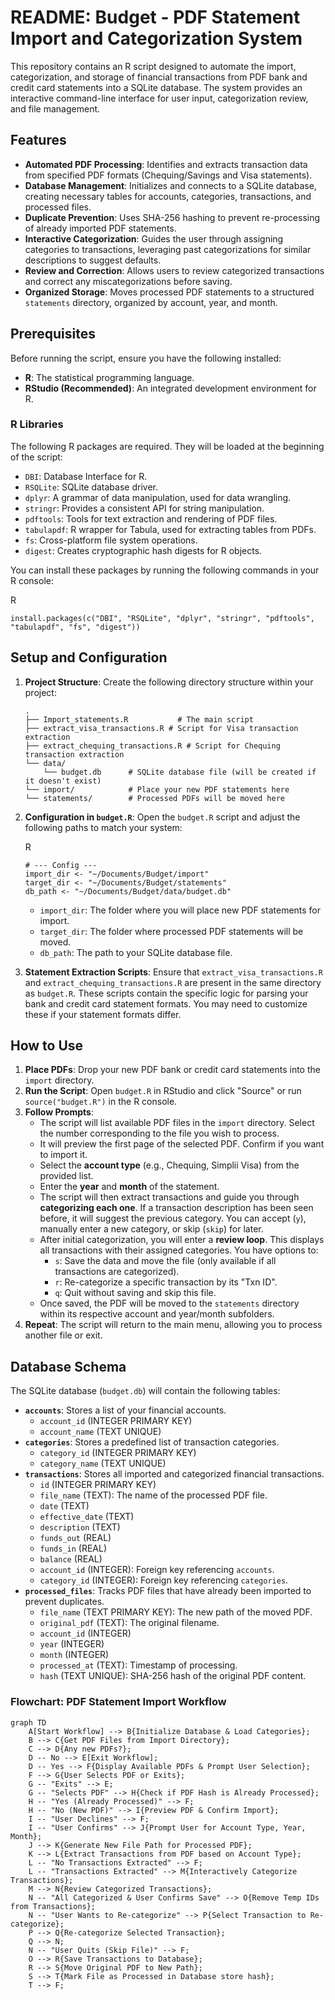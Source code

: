 # README: Budget - PDF Statement Import and Categorization System

This repository contains an R script designed to automate the import, categorization, and storage of financial transactions from PDF bank and credit card statements into a SQLite database. The system provides an interactive command-line interface for user input, categorization review, and file management.

## Features

- **Automated PDF Processing**: Identifies and extracts transaction data from specified PDF formats (Chequing/Savings and Visa statements).
- **Database Management**: Initializes and connects to a SQLite database, creating necessary tables for accounts, categories, transactions, and processed files.
- **Duplicate Prevention**: Uses SHA-256 hashing to prevent re-processing of already imported PDF statements.
- **Interactive Categorization**: Guides the user through assigning categories to transactions, leveraging past categorizations for similar descriptions to suggest defaults.
- **Review and Correction**: Allows users to review categorized transactions and correct any miscategorizations before saving.
- **Organized Storage**: Moves processed PDF statements to a structured `statements` directory, organized by account, year, and month.

## Prerequisites

Before running the script, ensure you have the following installed:

- **R**: The statistical programming language.
- **RStudio (Recommended)**: An integrated development environment for R.

### R Libraries

The following R packages are required. They will be loaded at the beginning of the script:

- `DBI`: Database Interface for R.
- `RSQLite`: SQLite database driver.
- `dplyr`: A grammar of data manipulation, used for data wrangling.
- `stringr`: Provides a consistent API for string manipulation.
- `pdftools`: Tools for text extraction and rendering of PDF files.
- `tabulapdf`: R wrapper for Tabula, used for extracting tables from PDFs.
- `fs`: Cross-platform file system operations.
- `digest`: Creates cryptographic hash digests for R objects.

You can install these packages by running the following commands in your R console:

R

```
install.packages(c("DBI", "RSQLite", "dplyr", "stringr", "pdftools", "tabulapdf", "fs", "digest"))
```

## Setup and Configuration

1. **Project Structure**: Create the following directory structure within your project:
    
    ```
    .
    ├── Import_statements.R           # The main script
    ├── extract_visa_transactions.R # Script for Visa transaction extraction
    ├── extract_chequing_transactions.R # Script for Chequing transaction extraction
    └── data/
        └── budget.db      # SQLite database file (will be created if it doesn't exist)
    └── import/            # Place your new PDF statements here
    └── statements/        # Processed PDFs will be moved here
    ```
    
2. **Configuration in `budget.R`**: Open the `budget.R` script and adjust the following paths to match your system:
    
    R
    
    ```
    # --- Config ---
    import_dir <- "~/Documents/Budget/import"
    target_dir <- "~/Documents/Budget/statements"
    db_path <- "~/Documents/Budget/data/budget.db"
    ```
    - `import_dir`: The folder where you will place new PDF statements for import.
    - `target_dir`: The folder where processed PDF statements will be moved.
    - `db_path`: The path to your SQLite database file.
3. **Statement Extraction Scripts**: Ensure that `extract_visa_transactions.R` and `extract_chequing_transactions.R` are present in the same directory as `budget.R`. These scripts contain the specific logic for parsing your bank and credit card statement formats. You may need to customize these if your statement formats differ.
    

## How to Use

1. **Place PDFs**: Drop your new PDF bank or credit card statements into the `import` directory.
2. **Run the Script**: Open `budget.R` in RStudio and click "Source" or run `source("budget.R")` in the R console.
3. **Follow Prompts**:
    - The script will list available PDF files in the `import` directory. Select the number corresponding to the file you wish to process.
    - It will preview the first page of the selected PDF. Confirm if you want to import it.
    - Select the **account type** (e.g., Chequing, Simplii Visa) from the provided list.
    - Enter the **year** and **month** of the statement.
    - The script will then extract transactions and guide you through **categorizing each one**. If a transaction description has been seen before, it will suggest the previous category. You can accept (`y`), manually enter a new category, or skip (`skip`) for later.
    - After initial categorization, you will enter a **review loop**. This displays all transactions with their assigned categories. You have options to:
        - `s`: Save the data and move the file (only available if all transactions are categorized).
        - `r`: Re-categorize a specific transaction by its "Txn ID".
        - `q`: Quit without saving and skip this file.
    - Once saved, the PDF will be moved to the `statements` directory within its respective account and year/month subfolders.
4. **Repeat**: The script will return to the main menu, allowing you to process another file or exit.

## Database Schema

The SQLite database (`budget.db`) will contain the following tables:

- **`accounts`**: Stores a list of your financial accounts.
    - `account_id` (INTEGER PRIMARY KEY)
    - `account_name` (TEXT UNIQUE)
- **`categories`**: Stores a predefined list of transaction categories.
    - `category_id` (INTEGER PRIMARY KEY)
    - `category_name` (TEXT UNIQUE)
- **`transactions`**: Stores all imported and categorized financial transactions.
    - `id` (INTEGER PRIMARY KEY)
    - `file_name` (TEXT): The name of the processed PDF file.
    - `date` (TEXT)
    - `effective_date` (TEXT)
    - `description` (TEXT)
    - `funds_out` (REAL)
    - `funds_in` (REAL)
    - `balance` (REAL)
    - `account_id` (INTEGER): Foreign key referencing `accounts`.
    - `category_id` (INTEGER): Foreign key referencing `categories`.
- **`processed_files`**: Tracks PDF files that have already been imported to prevent duplicates.
    - `file_name` (TEXT PRIMARY KEY): The new path of the moved PDF.
    - `original_pdf` (TEXT): The original filename.
    - `account_id` (INTEGER)
    - `year` (INTEGER)
    - `month` (INTEGER)
    - `processed_at` (TEXT): Timestamp of processing.
    - `hash` (TEXT UNIQUE): SHA-256 hash of the original PDF content.
      
### Flowchart: PDF Statement Import Workflow

```mermaid
graph TD
    A[Start Workflow] --> B{Initialize Database & Load Categories};
    B --> C{Get PDF Files from Import Directory};
    C --> D{Any new PDFs?};
    D -- No --> E[Exit Workflow];
    D -- Yes --> F{Display Available PDFs & Prompt User Selection};
    F --> G{User Selects PDF or Exits};
    G -- "Exits" --> E;
    G -- "Selects PDF" --> H{Check if PDF Hash is Already Processed};
    H -- "Yes (Already Processed)" --> F;
    H -- "No (New PDF)" --> I{Preview PDF & Confirm Import};
    I -- "User Declines" --> F;
    I -- "User Confirms" --> J{Prompt User for Account Type, Year, Month};
    J --> K{Generate New File Path for Processed PDF};
    K --> L{Extract Transactions from PDF based on Account Type};
    L -- "No Transactions Extracted" --> F;
    L -- "Transactions Extracted" --> M{Interactively Categorize Transactions};
    M --> N{Review Categorized Transactions};
    N -- "All Categorized & User Confirms Save" --> O{Remove Temp IDs from Transactions};
    N -- "User Wants to Re-categorize" --> P{Select Transaction to Re-categorize};
    P --> Q{Re-categorize Selected Transaction};
    Q --> N;
    N -- "User Quits (Skip File)" --> F;
    O --> R{Save Transactions to Database};
    R --> S{Move Original PDF to New Path};
    S --> T{Mark File as Processed in Database store hash};
    T --> F;
```
